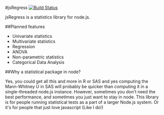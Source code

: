 #jsRegress [![Build Status](https://travis-ci.org/cjqed/jsRegress.png?branch=master)](https://travis-ci.org/cjqed/jsRegress)

jsRegress is a statistics library for node.js. 

##Planned features

* Univariate statistics
* Multivariate statistics
* Regression
* ANOVA
* Non-parametric statistics
* Categorical Data Analysis

##Why a statistical package in node?

Yes, you could get all this and more in R or SAS and yes computing the Mann-Whitney U in SAS will probably be quicker than computing it in a single-threaded node.js instance. However, sometimes you don't need the best performance, and sometimes you just want to stay in node. This library is for people running statistical tests as a part of a larger Node.js system. Or it's for people that just love javascript (Like I do!)
